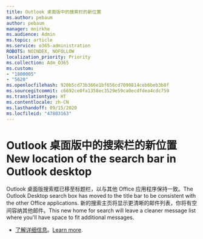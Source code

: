 ```yaml
---
title: Outlook 桌面版中的搜索栏的新位置
ms.author: pebaum
author: pebaum
manager: mnirkhe
ms.audience: Admin
ms.topic: article
ms.service: o365-administration
ROBOTS: NOINDEX, NOFOLLOW
localization_priority: Priority
ms.collection: Adm_O365
ms.custom:
- "1800005"
- "5620"
ms.openlocfilehash: 920b5cd73b366e1bf656cd7090814ceb6beb3b8f
ms.sourcegitcommit: c6692ce0fa1358ec3529e59ca0ecdfdea4cdc759
ms.translationtype: HT
ms.contentlocale: zh-CN
ms.lasthandoff: 09/15/2020
ms.locfileid: "47803163"
---
```

# <a name="new-location-of-the-search-bar-in-outlook-desktop"></a><span data-ttu-id="87c59-102">Outlook 桌面版中的搜索栏的新位置</span><span class="sxs-lookup"><span data-stu-id="87c59-102">New location of the search bar in Outlook desktop</span></span>

<span data-ttu-id="87c59-103">Outlook 桌面版搜索框已移至标题栏，以与其他 Office 应用程序保持一致。</span><span class="sxs-lookup"><span data-stu-id="87c59-103">The Outlook Desktop search box has moved to the title bar to be consistent with the other Office applications.</span></span> <span data-ttu-id="87c59-104">新的搜索主页将显示更清晰的邮件列表，你将有空间容纳其他邮件。</span><span class="sxs-lookup"><span data-stu-id="87c59-104">This new home for search will leave a cleaner message list where you'll have space to fit additional messages.</span></span>
- <span data-ttu-id="87c59-105">[了解详细信息](https://support.microsoft.com/zh-CN/office/96fee452-80cd-492d-a35c-5c37584b416b)。</span><span class="sxs-lookup"><span data-stu-id="87c59-105">[Learn more](https://support.microsoft.com/zh-CN/office/96fee452-80cd-492d-a35c-5c37584b416b).</span></span>
